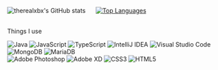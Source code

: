 
![therealxbx's GitHub stats](https://github-readme-stats.vercel.app/api?username=therealxbx&show_icons=true&theme=tokyonight) 
&nbsp;&nbsp;&nbsp;&nbsp;&nbsp;[![Top Languages](https://github-readme-stats.vercel.app/api/top-langs/?username=therealxbx&theme=tokyonight)](https://github.com/therealxbx)
 

<br/> Things I use
 
  <img alt="Java" src="https://img.shields.io/badge/java-%23ED8B00.svg?style=for-the-badge&logo=java&logoColor=white"/> <img alt="JavaScript" src="https://img.shields.io/badge/JavaScript-ead41c.svg?style=for-the-badge&logo=javascript&logoColor=white"/>
  <img alt="TypeScript" src="https://img.shields.io/badge/TypeScript-2f74c0.svg?style=for-the-badge&logo=typescript&logoColor=white"/>
  <img alt="IntelliJ IDEA" src="https://img.shields.io/badge/IntelliJIDEA-000000.svg?style=for-the-badge&logo=intellij-idea&logoColor=white"/>
  <img alt="Visual Studio Code" src="https://img.shields.io/badge/VisualStudioCode-0078d7.svg?style=for-the-badge&logo=visual-studio-code&logoColor=white"/>
  <img alt="MongoDB" src ="https://img.shields.io/badge/MongoDB-%234ea94b.svg?style=for-the-badge&logo=mongodb&logoColor=white"/>
  <img alt="MariaDB" src ="https://img.shields.io/badge/MariaDB-192c5f.svg?style=for-the-badge&logo=mariadb&logoColor=white"/>	
  <img alt="Adobe Photoshop" src="https://img.shields.io/badge/adobephotoshop-%2331A8FF.svg?style=for-the-badge&logo=adobephotoshop&logoColor=white"/>
  <img alt="Adobe XD" src="https://img.shields.io/badge/adobexd-450135.svg?style=for-the-badge&logo=adobexd&logoColor=white"/>
  <img alt="CSS3" src="https://img.shields.io/badge/css3-%231572B6.svg?style=for-the-badge&logo=css3&logoColor=white"/>
  <img alt="HTML5" src="https://img.shields.io/badge/html5-%23E34F26.svg?style=for-the-badge&logo=html5&logoColor=white"/>
  
<!---
therealxbx/therealxbx is a ✨ special ✨ repository because its `README.md` (this file) appears on your GitHub profile.
You can click the Preview link to take a look at your changes.
--->
